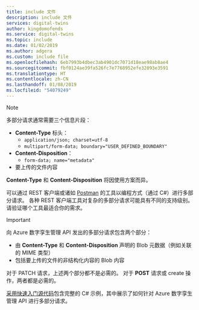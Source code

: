 ```yaml
---
title: include 文件
description: include 文件
services: digital-twins
author: kingdomofends
ms.service: digital-twins
ms.topic: include
ms.date: 01/02/2019
ms.author: adgera
ms.custom: include file
ms.openlocfilehash: 6eb7993b4dbec3ab4901dc7071d18eae98ab8ae4
ms.sourcegitcommit: fbf0124ae39fa526fc7e7768952efe32093e3591
ms.translationtype: HT
ms.contentlocale: zh-CN
ms.lasthandoff: 01/08/2019
ms.locfileid: "54079249"
---
```

> [!NOTE]
> 多部分请求通常需要三个信息片段：
> * **Content-Type** 标头：
>   * `application/json; charset=utf-8`
>   * `multipart/form-data; boundary="USER_DEFINED_BOUNDARY"`
> * **Content-Disposition**：
>   * `form-data; name="metadata"`
> * 要上传的文件内容
>
> **Content-Type** 和 **Content-Disposition** 将因使用方案而异。

可以通过 REST 客户端或诸如 [Postman](https://www.getpostman.com/) 的工具以编程方式（通过 C#）进行多部分请求。 各种 REST 客户端工具对复杂的多部分请求可能具有不同的支持级别。 请验证哪个工具最适合你的需求。

> [!IMPORTANT]
> 向 Azure 数字孪生管理 API 发出的多部分请求包含两个部分：
> * 由 **Content-Type** 和 **Content-Disposition** 声明的 Blob 元数据（例如关联的 MIME 类型）
> * 包括要上传的文件的非结构化内容的 Blob 内容
>
> 对于 PATCH 请求，上述两个部分都不是必需的。 对于 **POST** 请求或 create 操作，两者都是必需的。

[采用快速入门源代码](https://github.com/Azure-Samples/digital-twins-samples-csharp/blob/master/occupancy-quickstart/src/api/update.cs)包含完整的 C# 示例，其中展示了如何针对 Azure 数字孪生管理 API 进行多部分请求。